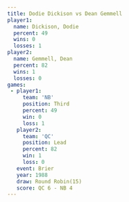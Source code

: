 ```yaml
---
title: Dodie Dickison vs Dean Gemmell
player1:               
  name: Dickison, Dodie
  percent: 49          
  wins: 0              
  losses: 1            
player2:               
  name: Gemmell, Dean  
  percent: 82          
  wins: 1              
  losses: 0            
games:
 - player1:         
     team: 'NB'     
     position: Third
     percent: 49    
     win: 0         
     loss: 1        
   player2:        
     team: 'QC'    
     position: Lead
     percent: 82   
     win: 1        
     loss: 0       
   event: Brier         
   year: 1988           
   draw: Round Robin(15)
   score: QC 6 - NB 4   
---
```


